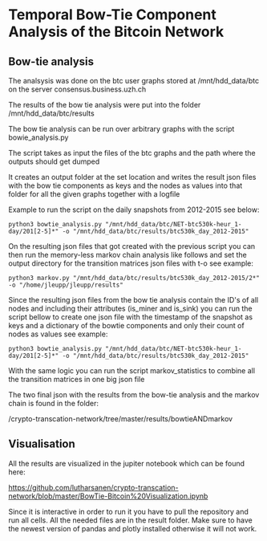 # Temporal Bow-Tie Component Analysis of the Bitcoin Network

## Bow-tie analysis

The analsysis was done on the btc user graphs stored at /mnt/hdd_data/btc on the server consensus.business.uzh.ch

The results of the bow tie analysis were put into the folder /mnt/hdd_data/btc/results

The bow tie analysis can be run over arbitrary graphs with the script bowie_analysis.py

The script takes as input the files of the btc graphs and the path where the outputs should get dumped

It creates an output folder at the set location and writes the result json files with the bow tie 
components as keys and the nodes as values into that folder for all the given graphs together with a logfile

Example to run the script on the daily snapshots from 2012-2015 see below:
```
python3 bowtie_analysis.py "/mnt/hdd_data/btc/NET-btc530k-heur_1-day/201[2-5]*" -o "/mnt/hdd_data/btc/results/btc530k_day_2012-2015" 
```

On the resulting json files that got created with the previous script you can then run the memory-less markov chain analysis like follows
and set the output directory for the transition matrices json files with t-o see example:

```
python3 markov.py "/mnt/hdd_data/btc/results/btc530k_day_2012-2015/2*" -o "/home/jleupp/jleupp/results"
```

Since the resulting json files from the bow tie analysis contain the ID's of all nodes and including their attributes (is_miner and is_sink)
you can run the script bellow to create one json file with the timestamp of the snapshot as keys and a dictionary of the bowtie components and only their count of nodes
as values see example:
```
python3 bowtie_analysis.py "/mnt/hdd_data/btc/NET-btc530k-heur_1-day/201[2-5]*" -o "/mnt/hdd_data/btc/results/btc530k_day_2012-2015" 
```

With the same logic you can run the script markov_statistics to combine all the transition matrices in one big json file

The two final json with the results from the bow-tie analysis and the markov chain is found in the folder:

/crypto-transcation-network/tree/master/results/bowtieANDmarkov

## Visualisation

All the results are visualized in the jupiter notebook which can be found here:

https://github.com/lutharsanen/crypto-transcation-network/blob/master/BowTie-Bitcoin%20Visualization.ipynb

Since it is interactive in order to run it you have to pull the repository and run all cells. All the needed files are in the result folder. 
Make sure to have the newest version of pandas and plotly installed otherwise it will not work.



